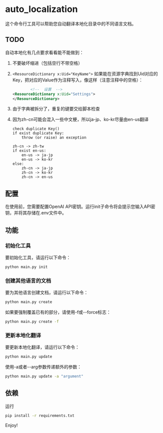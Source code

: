 # auto_localization

这个命令行工具可以帮助您自动翻译本地化目录中的不同语言文档。

## TODO

自动本地化有几点要求看看能不能做到：

1. 不要破坏缩进（包括空行不带空格）
2. `<ResourceDictionary x:Uid="KeyName">` 如果能在资源字典找到Uid对应的Key，把对应的Value作为注释写入，像这样（注意注释中的空格）：
    ```xml
            <!--  设置  -->
    <ResourceDictionary x:Uid="Settings">
    </ResourceDictionary>
    ```
3. 由于字典被拆分了，重复的键要交给脚本检查
4. 因为zh-cn可能会混入一些中文梗，所以ja-jp、ko-kr尽量由en-us翻译

    ```code
    check duplicate Key()
    if exist duplicate Key:
        throw (or raise) an exception
    
    zh-cn -> zh-tw
    if exist en-us:
        en-us -> ja-jp
        en-us -> ko-kr
    else:
        zh-cn -> ja-jp
        zh-cn -> ko-kr
        zh-cn -> en-us
    ```

## 配置

在使用前，您需要配置OpenAI API密钥。运行init子命令将会提示您输入API密钥，并将其存储在.env文件中。

## 功能

### 初始化工具

要初始化工具，请运行以下命令：

```bash
python main.py init
```

### 创建其他语言的文档

要为其他语言创建文档，请运行以下命令：

```bash
python main.py create
```

如果要强制覆盖已有的部分，请使用-f或--force标志：

```bash
python main.py create -f
```

### 更新本地化翻译

要更新本地化翻译，请运行以下命令：

```bash
python main.py update
```

使用-a或者--arg参数传递额外的参数：

```bash
python main.py update -a "argument"
```

## 依赖

运行

```bash
pip install -r requirements.txt
```

Enjoy!